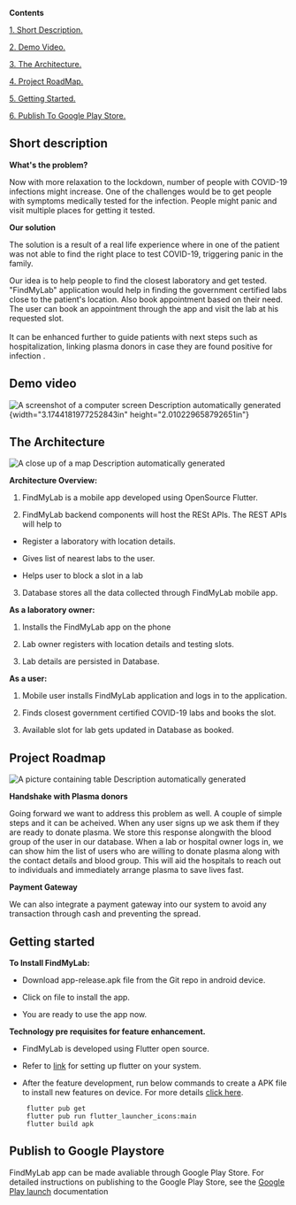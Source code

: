 **Contents**

[1. Short Description. ](#desc)

[2. Demo Video. ](#demo)

[3. The Architecture. ](#arch)

[4. Project RoadMap. ](#roadmap)

[5. Getting Started. ](#start)

[6. Publish To Google Play Store. ](#playstore)

<a name="desc"></a>
## **Short description**

**What\'s the problem?**

Now with more relaxation to the lockdown, number of people with COVID-19
infections might increase. One of the challenges would be to get people
with symptoms medically tested for the infection. People might panic and
visit multiple places for getting it tested.

**Our solution**

The solution is a result of a real life experience where in one of the
patient was not able to find the right place to test COVID-19,
triggering panic in the family.

Our idea is to help people to find the closest laboratory and get
tested. "FindMyLab" application would help in finding the government
certified labs close to the patient's location. Also book appointment
based on their need.\
The user can book an appointment through the app and visit the lab at
his requested slot.\
\
It can be enhanced further to guide patients with next steps such as
hospitalization, linking plasma donors in case they are found positive
for infection .

<a name="demo"></a>
## **Demo video**

![A screenshot of a computer screen Description automatically
generated](.//media/image1.png){width="3.1744181977252843in"
height="2.010229658792651in"}

<a name="arch"></a>
## **The Architecture**

![A close up of a map Description automatically
generated](.//media/image1.png)

**Architecture Overview:**

1.  FindMyLab is a mobile app developed using OpenSource Flutter.

2.  FindMyLab backend components will host the RESt APIs. The REST APIs
    will help to

-   Register a laboratory with location details.

-   Gives list of nearest labs to the user.

-   Helps user to block a slot in a lab

3.  Database stores all the data collected through FindMyLab mobile app.

**As a laboratory owner:**

1.  Installs the FindMyLab app on the phone

2.  Lab owner registers with location details and testing slots.

3.  Lab details are persisted in Database.

**As a user:**

1.  Mobile user installs FindMyLab application and logs in to the
    application.

2.  Finds closest government certified COVID-19 labs and books the slot.

3.  Available slot for lab gets updated in Database as booked.

<a name="roadmap"></a>
## **Project Roadmap**

![A picture containing table Description automatically
generated](.//media/image2.png)

**Handshake with Plasma donors**

Going forward we want to address this problem as well. A couple of simple steps and it can be acheived.
When any user signs up we ask them if they are ready to donate plasma. We store this response alongwith the blood group of the user in our database.
When a lab or hospital owner logs in, we can show him the list of users who are willing to donate plasma along with the contact details and blood group. This will aid the hospitals to reach out to individuals and immediately arrange plasma to save lives fast.

**Payment Gateway**

We can also integrate a payment gateway into our system to avoid any transaction through cash and preventing the spread.
<a name="start"></a>
## **Getting started**

**To Install FindMyLab:**

-   Download app-release.apk file from the Git repo in android device.

-   Click on file to install the app.

-   You are ready to use the app now.

**Technology pre requisites for feature enhancement.**

-   FindMyLab is developed using Flutter open source.

-   Refer to
    [link](https://medium.com/@sethladd/installing-flutter-on-a-mac-13a26340f80a)
    for setting up flutter on your system.

-   After the feature development, run below commands to create a APK
    file to install new features on device. For more details [click
    here](https://flutter.dev/docs/deployment/android).

         flutter pub get
         flutter pub run flutter_launcher_icons:main
         flutter build apk

<a name="playstore"></a>
## **Publish to Google Playstore**

FindMyLab app can be made avaliable through Google Play Store. For
detailed instructions on publishing to the Google Play Store, see
the [Google Play
launch](https://developer.android.com/distribute/googleplay/start) documentation
